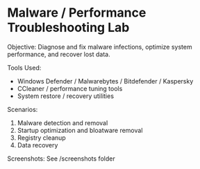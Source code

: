 # Malware / Performance Troubleshooting Lab

Objective: Diagnose and fix malware infections, optimize system performance, and recover lost data.

Tools Used:
- Windows Defender / Malwarebytes / Bitdefender / Kaspersky
- CCleaner / performance tuning tools
- System restore / recovery utilities

Scenarios:
1. Malware detection and removal
2. Startup optimization and bloatware removal
3. Registry cleanup
4. Data recovery

Screenshots: See /screenshots folder
